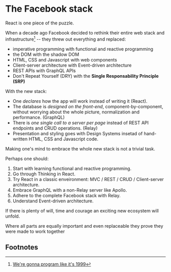 # The Facebook stack

React is one piece of the puzzle.

When a decade ago Facebook decided to rethink their entire web stack and infrastructure[^1] -- they threw out everything and replaced:

- imperative programming with functional and reactive programming
- the DOM with the shadow DOM
- HTML, CSS and Javascript with web components
- Client-server architecture with Event-driven architecture
- REST APIs with GraphQL APIs
- Don't Repeat Yourself (DRY) with the **Single Responsability Principle (SRP)**

With the new stack:

- One *declares* how the app will work instead of writing it (React).
- The database is *designed on the front-end*, component-by-component, without worrying about the whole picture, normalization and performance. (GraphQL)
- There is *one single call to a server per page* instead of REST API endpoints and CRUD operations. (Relay)
- Presentation and styling goes with Design Systems insetad of hand-written HTML, CSS and Javascript code.

Making one's mind to embrace the whole new stack is not a trivial task. 

Perhaps one should:

1. Start with learning functional and reactive programming. 
2. Go through Thinking in React.
3. Try React in a classic enveironment:  MVC / REST / CRUD / Client-server architecture. 
4. Embrace GraphQL with a non-Relay server like Apollo.
5. Adhere to the complete Facebook stack with Relay.
6. Understand Event-driven architecture.

If there is plenty of will, time and courage an exciting new ecosystem will unfold. 

Where all parts are equally important and even replaceable they prove they were made to work together 

## Footnotes
[^1]: [We're gonna program like it's 1999](http://metamn.io/react/were-gonna-program-like-its-1999/)